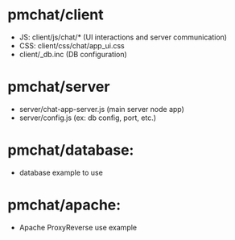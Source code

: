 # pmchat/client

  * JS: client/js/chat/* (UI interactions and server communication)
  * CSS: client/css/chat/app_ui.css
  * client/_db.inc (DB configuration)

# pmchat/server
 
  * server/chat-app-server.js (main server node app)
  * server/config.js (ex: db config, port, etc.)

# pmchat/database: 

  * database example to use 

# pmchat/apache: 

  * Apache ProxyReverse use example